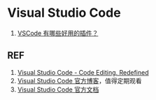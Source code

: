 # Visual Studio Code

1. [VSCode 有哪些好用的插件？](./vscode_plugins.md)

## REF

1. [Visual Studio Code - Code Editing. Redefined][1]
1. [Visual Studio Code 官方博客][2]，值得定期观看
1. [Visual Studio Code 官方文档][3]

[1]: https://code.visualstudio.com/ "Visual Studio Code - Code Editing. Redefined"
[2]: https://code.visualstudio.com/blogs "Visual Studio Code Blogs"
[3]: https://code.visualstudio.com/docs "Documentation for Visual Studio Code"